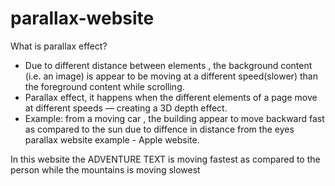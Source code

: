 ﻿# parallax-website
 What is parallax effect?
 - Due to different distance between elements , the background content (i.e. an image) is appear to be  moving at a different speed(slower)     than the foreground content while scrolling. 
 - Parallax effect, it happens when the different elements of a page move at different speeds — creating a 3D depth effect.
 - Example: from a moving car , the building appear to move backward fast as compared to the sun due to diffence in distance from the eyes
 parallax website example - Apple website.

In this website the ADVENTURE TEXT is moving fastest as compared to the person while the mountains is moving slowest
 
